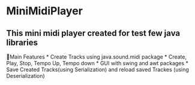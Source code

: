 # MiniMidiPlayer
This mini midi player created for test few java libraries
-
:arrow_down_small:Main Features
	* Create Tracks using java.sound.midi package
	* Create, Play, Stop, Tempo Up, Tempo down
	* GUI with swing and awt packages
	* Save Created Tracks(using Serialization) and reload saved Trackes (using Deserialization)